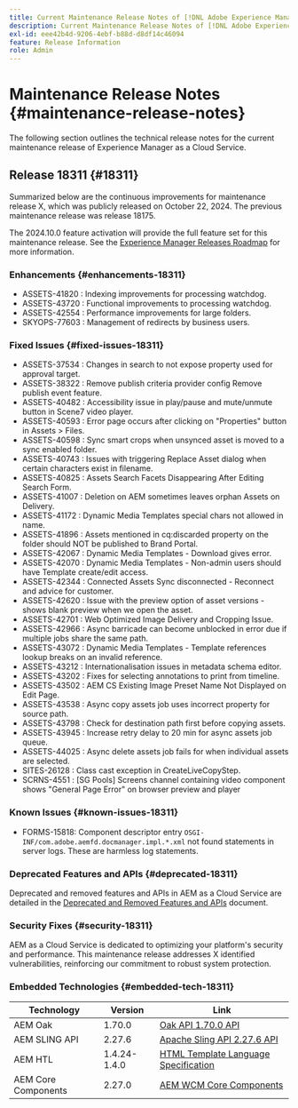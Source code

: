 ```yaml
---
title: Current Maintenance Release Notes of [!DNL Adobe Experience Manager] as a Cloud Service.
description: Current Maintenance Release Notes of [!DNL Adobe Experience Manager] as a Cloud Service.
exl-id: eee42b4d-9206-4ebf-b88d-d8df14c46094
feature: Release Information
role: Admin
---
```


# Maintenance Release Notes {#maintenance-release-notes}

The following section outlines the technical release notes for the current maintenance release of Experience Manager as a Cloud Service.

## Release 18311 {#18311}

Summarized below are the continuous improvements for maintenance release X, which was publicly released on October 22, 2024. The previous maintenance release was release 18175.

The 2024.10.0 feature activation will provide the full feature set for this maintenance release. See the [Experience Manager Releases Roadmap](https://experienceleague.adobe.com/en/docs/experience-manager-release-information/aem-release-updates/update-releases-roadmap) for more information.

### Enhancements {#enhancements-18311}

* ASSETS-41820 : Indexing improvements for processing watchdog.
* ASSETS-43720 : Functional improvements to processing watchdog.
* ASSETS-42554 : Performance improvements for large folders.
* SKYOPS-77603 : Management of redirects by business users.

### Fixed Issues {#fixed-issues-18311}

* ASSETS-37534 : Changes in search to not expose property used for approval target.
* ASSETS-38322 : Remove publish criteria provider config Remove publish event feature.
* ASSETS-40482 : Accessibility issue in play/pause and mute/unmute button in Scene7 video player.
* ASSETS-40593 : Error page occurs after clicking on "Properties" button in Assets > Files.
* ASSETS-40598 : Sync smart crops when unsynced asset is moved to a sync enabled folder.
* ASSETS-40743 : Issues with triggering Replace Asset dialog when certain characters exist in filename.
* ASSETS-40825 : Assets Search Facets Disappearing After Editing Search Form.
* ASSETS-41007 : Deletion on AEM sometimes leaves orphan Assets on Delivery.
* ASSETS-41172 : Dynamic Media Templates special chars not allowed in name.
* ASSETS-41896 : Assets mentioned in cq:discarded property on the folder should NOT be published to Brand Portal.
* ASSETS-42067 : Dynamic Media Templates - Download gives error.
* ASSETS-42070 : Dynamic Media Templates - Non-admin users should have Template create/edit access.
* ASSETS-42344 : Connected Assets Sync disconnected - Reconnect and advice for customer.
* ASSETS-42620 : Issue with the preview option of asset versions - shows blank preview when we open the asset.
* ASSETS-42701 : Web Optimized Image Delivery and Cropping Issue.
* ASSETS-42966 : Async barricade can become unblocked in error due if multiple jobs share the same path.
* ASSETS-43072 : Dynamic Media Templates - Template references lookup breaks on an invalid reference.
* ASSETS-43212 : Internationalisation issues in metadata schema editor.
* ASSETS-43202 : Fixes for selecting annotations to print from timeline.
* ASSETS-43502 : AEM CS Existing Image Preset Name Not Displayed on Edit Page.
* ASSETS-43538 : Async copy assets job uses incorrect property for source path.
* ASSETS-43798 : Check for destination path first before copying assets.
* ASSETS-43945 : Increase retry delay to 20 min for async assets job queue.
* ASSETS-44025 : Async delete assets job fails for when individual assets are selected.
* SITES-26128 : Class cast exception in CreateLiveCopyStep.
* SCRNS-4551 : [SG Pools] Screens channel containing video component shows "General Page Error" on browser preview and player

### Known Issues {#known-issues-18311}

* FORMS-15818: Component descriptor entry `OSGI-INF/com.adobe.aemfd.docmanager.impl.*.xml` not found statements in server logs. These are harmless log statements.

### Deprecated Features and APIs {#deprecated-18311}

Deprecated and removed features and APIs in AEM as a Cloud Service are detailed in the [Deprecated and Removed Features and APIs](/help/release-notes/deprecated-removed-features.md) document.

### Security Fixes {#security-18311}

AEM as a Cloud Service is dedicated to optimizing your platform's security and performance. This maintenance release addresses X identified vulnerabilities, reinforcing our commitment to robust system protection.

### Embedded Technologies {#embedded-tech-18311}

|Technology|Version|Link|
|---|---|---|
|AEM Oak | 1.70.0|[Oak API 1.70.0 API](https://www.javadoc.io/doc/org.apache.jackrabbit/oak-api/1.70.0/index.html)| 
|AEM SLING API | 2.27.6 |[Apache Sling API 2.27.6 API](https://www.javadoc.io/doc/org.apache.sling/org.apache.sling.api/latest/index.html)|
|AEM HTL| 1.4.24-1.4.0 |[HTML Template Language Specification](https://github.com/adobe/htl-spec)|
|AEM Core Components| 2.27.0|[AEM WCM Core Components](https://github.com/adobe/aem-core-wcm-components)|
